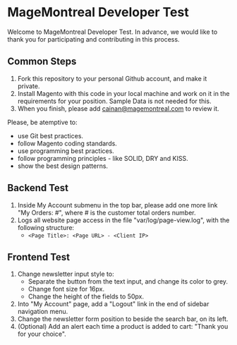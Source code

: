 # MageMontreal Developer Test
Welcome to MageMontreal Developer Test. In advance, we would like to thank you for participating and contributing in this process.

## Common Steps
1. Fork this repository to your personal Github account, and make it private.  
2. Install Magento with this code in your local machine and work on it in the requirements for your position. Sample Data is not needed for this.
3. When you finish, please add cainan@magemontreal.com to review it.

Please, be atemptive to:
- use Git best practices.
- follow Magento coding standards.
- use programming best practices.
- follow programming principles - like SOLID, DRY and KISS.
- show the best design patterns.
    
## Backend Test
1. Inside My Account submenu in the top bar, please add one more link "My Orders: #", where # is the customer total orders number.
2. Logs all website page access in the file "var/log/page-view.log", with the following structure:
    - `<Page Title>: <Page URL> - <Client IP>`
    
## Frontend Test
1. Change newsletter input style to:
    - Separate the button from the text input, and change its color to grey.
    - Change font size for 16px.
    - Change the height of the fields to 50px.
2. Into "My Account" page, add a "Logout" link in the end of sidebar navigation menu.
3. Change the newsletter form position to beside the search bar, on its left. 
4. (Optional) Add an alert each time a product is added to cart: "Thank you for your choice".
